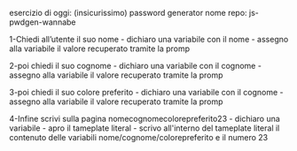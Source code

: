 esercizio di oggi: (insicurissimo) password generator
nome repo: js-pwdgen-wannabe





1-Chiedi all’utente il suo nome
    - dichiaro una variabile con il nome
    - assegno alla variabile il valore recuperato tramite la promp

2-poi chiedi il suo cognome
    - dichiaro una variabile con il cognome
    - assegno alla variabile il valore recuperato tramite la promp

3-poi chiedi il suo colore preferito
    - dichiaro una variabile con il cognome
    - assegno alla variabile il valore recuperato tramite la promp

4-Infine scrivi sulla pagina nomecognomecolorepreferito23
    - dichiaro una variabile
    - apro il tameplate literal 
    - scrivo all'interno del tameplate literal il contenuto delle           variabili   nome/cognome/colorepreferito e il numero 23